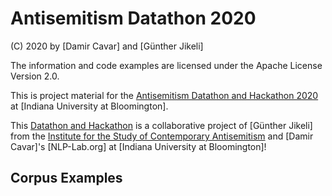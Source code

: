 # Antisemitism Datathon 2020

(C) 2020 by [Damir Cavar] and [Günther Jikeli]

The information and code examples are licensed under the Apache License Version 2.0.


This is project material for the [Antisemitism Datathon and Hackathon 2020](https://isca.indiana.edu/news-events/Antisemitism%20on%20Social%20Media%20Workshops%20in%20May%202020.html) at [Indiana University at Bloomington].

This [Datathon and Hackathon](https://isca.indiana.edu/news-events/Antisemitism%20on%20Social%20Media%20Workshops%20in%20May%202020.html) is a collaborative project of [Günther Jikeli] from the [Institute for the Study of Contemporary Antisemitism](https://isca.indiana.edu/) and [Damir Cavar]'s [NLP-Lab.org] at [Indiana University at Bloomington]!


## Corpus Examples


